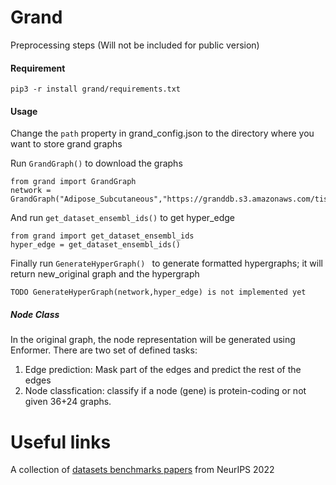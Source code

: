 # Grand
Preprocessing steps (Will not be included for public version)
#### Requirement
```
pip3 -r install grand/requirements.txt
```

#### Usage
Change the ```path``` property in grand_config.json to the directory where you want to store grand graphs

Run ```GrandGraph()``` to download the graphs
```
from grand import GrandGraph
network = GrandGraph("Adipose_Subcutaneous","https://granddb.s3.amazonaws.com/tissues/networks/Adipose_Subcutaneous.csv")
```

And run ```get_dataset_ensembl_ids()``` to get hyper_edge
```
from grand import get_dataset_ensembl_ids
hyper_edge = get_dataset_ensembl_ids()
```

Finally run ```GenerateHyperGraph() ``` to generate formatted hypergraphs; it will return new_original graph and the hypergraph
```
TODO GenerateHyperGraph(network,hyper_edge) is not implemented yet
```

##### Node Class
In the original graph, the node representation will be generated using Enformer. There are two set of defined tasks:
1. Edge prediction: Mask part of the edges and predict the rest of the edges
2. Node classfication: classify if a node (gene) is protein-coding or not given 36+24 graphs.

# Useful links

A collection of [datasets benchmarks papers](https://nips.cc/virtual/2022/events/datasets-benchmarks-2022) from NeurIPS 2022
